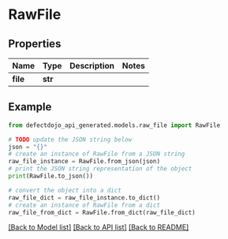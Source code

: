 # RawFile


## Properties

Name | Type | Description | Notes
------------ | ------------- | ------------- | -------------
**file** | **str** |  | 

## Example

```python
from defectdojo_api_generated.models.raw_file import RawFile

# TODO update the JSON string below
json = "{}"
# create an instance of RawFile from a JSON string
raw_file_instance = RawFile.from_json(json)
# print the JSON string representation of the object
print(RawFile.to_json())

# convert the object into a dict
raw_file_dict = raw_file_instance.to_dict()
# create an instance of RawFile from a dict
raw_file_from_dict = RawFile.from_dict(raw_file_dict)
```
[[Back to Model list]](../README.md#documentation-for-models) [[Back to API list]](../README.md#documentation-for-api-endpoints) [[Back to README]](../README.md)


